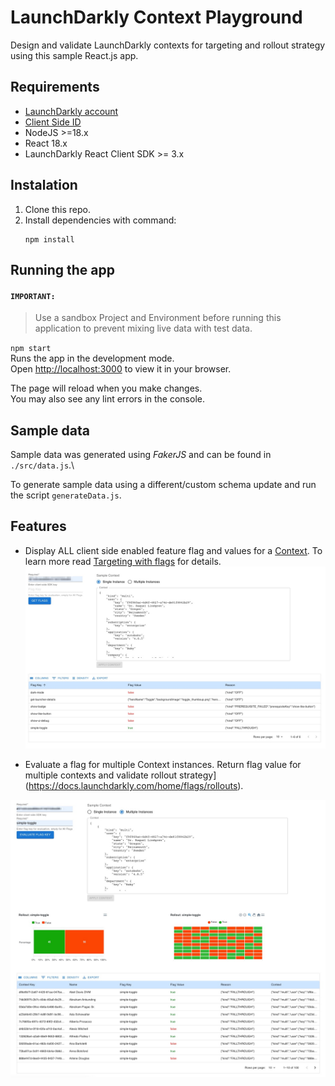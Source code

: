 # LaunchDarkly Context Playground
Design and validate LaunchDarkly contexts for targeting and rollout strategy using this sample React.js app.


## Requirements
* [LaunchDarkly account](https://launchdarkly.com/start-trial/)
* [Client Side ID](https://docs.launchdarkly.com/home/organize/environments/?q=clientside+id#finding-and-resetting-an-environments-sdk-key-mobile-key-or-client-side-id)
* NodeJS >=18.x
* React 18.x
* LaunchDarkly React Client SDK >= 3.x

## Instalation
1. Clone this repo.
2. Install dependencies with command:
    ```
    npm install
    ```


## Running the app
#### `IMPORTANT:`
> Use a sandbox Project and Environment before running this application to prevent mixing live data with test data. 


`npm start`\
Runs the app in the development mode.\
Open [http://localhost:3000](http://localhost:3000) to view it in your browser.

The page will reload when you make changes.\
You may also see any lint errors in the console.

## Sample data
Sample data was generated using *FakerJS* and can be found in `./src/data.js`.\

To generate sample data using a different/custom schema update and run the script `generateData.js`.

## Features

* Display ALL client side enabled feature flag and values for a [Context](https://docs.launchdarkly.com/home/contexts). To learn more read [Targeting with flags](https://docs.launchdarkly.com/home/flags/targeting) for details.
![Single Context Instance](img/singleContext.jpg)


* Evaluate a flag for multiple Context instances.
Return flag value for multiple contexts and validate rollout strategy](https://docs.launchdarkly.com/home/flags/rollouts).

![Multi Context Instance](img/multiContextInstance.jpg)
